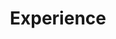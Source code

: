 ---
title: Experience
type: landing

sections:
  - block: experience
    content:
      title: Experience
      date_format: September 2024
      items:
        - title: CTO
          company: Jggyu
---